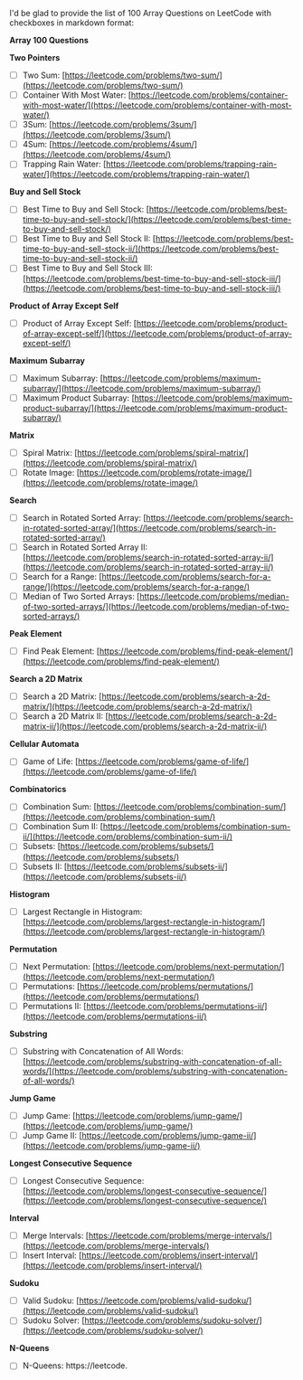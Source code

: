 I'd be glad to provide the list of 100 Array Questions on LeetCode with checkboxes in markdown format:

**Array 100 Questions**

**Two Pointers**

- [ ] Two Sum: [https://leetcode.com/problems/two-sum/](https://leetcode.com/problems/two-sum/)
- [ ] Container With Most Water: [https://leetcode.com/problems/container-with-most-water/](https://leetcode.com/problems/container-with-most-water/)
- [ ] 3Sum: [https://leetcode.com/problems/3sum/](https://leetcode.com/problems/3sum/)
- [ ] 4Sum: [https://leetcode.com/problems/4sum/](https://leetcode.com/problems/4sum/)
- [ ] Trapping Rain Water: [https://leetcode.com/problems/trapping-rain-water/](https://leetcode.com/problems/trapping-rain-water/)

**Buy and Sell Stock**

- [ ] Best Time to Buy and Sell Stock: [https://leetcode.com/problems/best-time-to-buy-and-sell-stock/](https://leetcode.com/problems/best-time-to-buy-and-sell-stock/)
- [ ] Best Time to Buy and Sell Stock II: [https://leetcode.com/problems/best-time-to-buy-and-sell-stock-ii/](https://leetcode.com/problems/best-time-to-buy-and-sell-stock-ii/)
- [ ] Best Time to Buy and Sell Stock III: [https://leetcode.com/problems/best-time-to-buy-and-sell-stock-iii/](https://leetcode.com/problems/best-time-to-buy-and-sell-stock-iii/)

**Product of Array Except Self**

- [ ] Product of Array Except Self: [https://leetcode.com/problems/product-of-array-except-self/](https://leetcode.com/problems/product-of-array-except-self/)

**Maximum Subarray**

- [ ] Maximum Subarray: [https://leetcode.com/problems/maximum-subarray/](https://leetcode.com/problems/maximum-subarray/)
- [ ] Maximum Product Subarray: [https://leetcode.com/problems/maximum-product-subarray/](https://leetcode.com/problems/maximum-product-subarray/)

**Matrix**

- [ ] Spiral Matrix: [https://leetcode.com/problems/spiral-matrix/](https://leetcode.com/problems/spiral-matrix/)
- [ ] Rotate Image: [https://leetcode.com/problems/rotate-image/](https://leetcode.com/problems/rotate-image/)

**Search**

- [ ] Search in Rotated Sorted Array: [https://leetcode.com/problems/search-in-rotated-sorted-array/](https://leetcode.com/problems/search-in-rotated-sorted-array/)
- [ ] Search in Rotated Sorted Array II: [https://leetcode.com/problems/search-in-rotated-sorted-array-ii/](https://leetcode.com/problems/search-in-rotated-sorted-array-ii/)
- [ ] Search for a Range: [https://leetcode.com/problems/search-for-a-range/](https://leetcode.com/problems/search-for-a-range/)
- [ ] Median of Two Sorted Arrays: [https://leetcode.com/problems/median-of-two-sorted-arrays/](https://leetcode.com/problems/median-of-two-sorted-arrays/)

**Peak Element**

- [ ] Find Peak Element: [https://leetcode.com/problems/find-peak-element/](https://leetcode.com/problems/find-peak-element/)

**Search a 2D Matrix**

- [ ] Search a 2D Matrix: [https://leetcode.com/problems/search-a-2d-matrix/](https://leetcode.com/problems/search-a-2d-matrix/)
- [ ] Search a 2D Matrix II: [https://leetcode.com/problems/search-a-2d-matrix-ii/](https://leetcode.com/problems/search-a-2d-matrix-ii/)

**Cellular Automata**

- [ ] Game of Life: [https://leetcode.com/problems/game-of-life/](https://leetcode.com/problems/game-of-life/)

**Combinatorics**

- [ ] Combination Sum: [https://leetcode.com/problems/combination-sum/](https://leetcode.com/problems/combination-sum/)
- [ ] Combination Sum II: [https://leetcode.com/problems/combination-sum-ii/](https://leetcode.com/problems/combination-sum-ii/)
- [ ] Subsets: [https://leetcode.com/problems/subsets/](https://leetcode.com/problems/subsets/)
- [ ] Subsets II: [https://leetcode.com/problems/subsets-ii/](https://leetcode.com/problems/subsets-ii/)

**Histogram**

- [ ] Largest Rectangle in Histogram: [https://leetcode.com/problems/largest-rectangle-in-histogram/](https://leetcode.com/problems/largest-rectangle-in-histogram/)

**Permutation**

- [ ] Next Permutation: [https://leetcode.com/problems/next-permutation/](https://leetcode.com/problems/next-permutation/)
- [ ] Permutations: [https://leetcode.com/problems/permutations/](https://leetcode.com/problems/permutations/)
- [ ] Permutations II: [https://leetcode.com/problems/permutations-ii/](https://leetcode.com/problems/permutations-ii/)

**Substring**

- [ ] Substring with Concatenation of All Words: [https://leetcode.com/problems/substring-with-concatenation-of-all-words/](https://leetcode.com/problems/substring-with-concatenation-of-all-words/)

**Jump Game**

- [ ] Jump Game: [https://leetcode.com/problems/jump-game/](https://leetcode.com/problems/jump-game/)
- [ ] Jump Game II: [https://leetcode.com/problems/jump-game-ii/](https://leetcode.com/problems/jump-game-ii/)

**Longest Consecutive Sequence**

- [ ] Longest Consecutive Sequence: [https://leetcode.com/problems/longest-consecutive-sequence/](https://leetcode.com/problems/longest-consecutive-sequence/)

**Interval**

- [ ] Merge Intervals: [https://leetcode.com/problems/merge-intervals/](https://leetcode.com/problems/merge-intervals/)
- [ ] Insert Interval: [https://leetcode.com/problems/insert-interval/](https://leetcode.com/problems/insert-interval/)

**Sudoku**

- [ ] Valid Sudoku: [https://leetcode.com/problems/valid-sudoku/](https://leetcode.com/problems/valid-sudoku/)
- [ ] Sudoku Solver: [https://leetcode.com/problems/sudoku-solver/](https://leetcode.com/problems/sudoku-solver/)

**N-Queens**

- [ ] N-Queens: https://leetcode.
